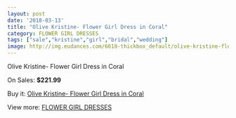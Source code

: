```yaml
---
layout: post
date: '2018-03-13'
title: "Olive Kristine- Flower Girl Dress in Coral"
category: FLOWER GIRL DRESSES
tags: ["sale","kristine","girl","bridal","wedding"]
image: http://img.eudances.com/6618-thickbox_default/olive-kristine-flower-girl-dress-in-coral.jpg
---
```

Olive Kristine- Flower Girl Dress in Coral

On Sales: **$221.99**
<a href="https://www.eudances.com/en/flower-girl-dresses/2433-olive-kristine-flower-girl-dress-in-coral.html"><amp-img layout="responsive" width="600" height="600" src="//img.eudances.com/6618-thickbox_default/olive-kristine-flower-girl-dress-in-coral.jpg" alt="Olive Kristine- Flower Girl Dress in Coral 0" /></a>

Buy it: [Olive Kristine- Flower Girl Dress in Coral](https://www.eudances.com/en/flower-girl-dresses/2433-olive-kristine-flower-girl-dress-in-coral.html "Olive Kristine- Flower Girl Dress in Coral")

View more: [FLOWER GIRL DRESSES](https://www.eudances.com/en/30-flower-girl-dresses "FLOWER GIRL DRESSES")